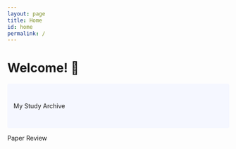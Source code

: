```yaml
---
layout: page
title: Home
id: home
permalink: /
---
```


# Welcome! 🌱

<p style="padding: 3em 1em; background: #f5f7ff; border-radius: 4px;">
  My Study Archive
</p>

Paper Review
<style>
  .wrapper {
    max-width: 46em;
  }
</style>
